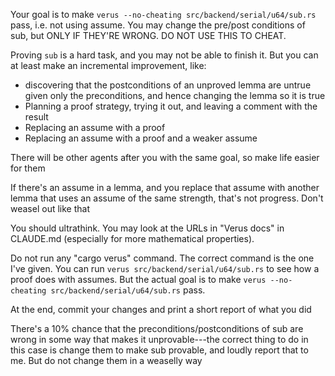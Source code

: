 Your goal is to make `verus --no-cheating src/backend/serial/u64/sub.rs` pass, i.e. not using assume. You may change the pre/post conditions of sub, but ONLY IF THEY'RE WRONG. DO NOT USE THIS TO CHEAT.

Proving `sub` is a hard task, and you may not be able to finish it. But you can at least make an incremental improvement, like:
- discovering that the postconditions of an unproved lemma are untrue given only the preconditions, and hence changing the lemma so it is true
- Planning a proof strategy, trying it out, and leaving a comment with the result
- Replacing an assume with a proof
- Replacing an assume with a proof and a weaker assume

There will be other agents after you with the same goal, so make life easier for them

If there's an assume in a lemma, and you replace that assume with another lemma that uses an assume of the same strength, that's not progress. Don't weasel out like that

You should ultrathink. You may look at the URLs in "Verus docs" in CLAUDE.md (especially for more mathematical properties).

Do not run any "cargo verus" command. The correct command is the one I've given. You can run `verus src/backend/serial/u64/sub.rs` to see how a proof does with assumes. But the actual goal is to make `verus --no-cheating src/backend/serial/u64/sub.rs` pass.

At the end, commit your changes and print a short report of what you did

There's a 10% chance that the preconditions/postconditions of sub are wrong in some way that makes it unprovable---the correct thing to do in this case is change them to make sub provable, and loudly report that to me. But do not change them in a weaselly way

